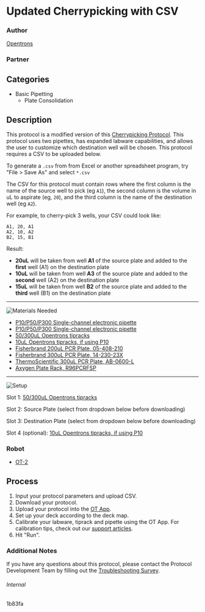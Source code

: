# Updated Cherrypicking with CSV

### Author
[Opentrons](https://opentrons.com/)

### Partner

## Categories
* Basic Pipetting
	* Plate Consolidation

## Description

This protocol is a modified version of this [Cherrypicking Protocol](https://protocols.opentrons.com/protocol/cherrypicking_csv). This protocol uses two pipettes, has expanded labware capabilities, and allows the user to customize which destination well will be chosen. This protocol requires a CSV to be uploaded below.

To generate a `.csv` from from Excel or another spreadsheet program, try "File > Save As" and select `*.csv`

The CSV for this protocol must contain rows where the first column is the name of the source well to pick (eg `A1`), the second column is the volume in uL to aspirate (eg, `20`), and the third column is the name of the destination well (eg `A2`).

For example, to cherry-pick 3 wells, your CSV could look like:

```
A1, 20, A1
A2, 10, A2
B2, 15, B1
```

Result:
* **20uL** will be taken from well **A1** of the source plate and added to the **first** well (A1) on the destination plate
* **10uL** will be taken from well **A3** of the source plate and added to the **second** well (A2) on the destination plate
* **15uL** will be taken from well **B2** of the source plate and added to the **third** well (B1) on the destination plate

---
![Materials Needed](https://s3.amazonaws.com/opentrons-protocol-library-website/custom-README-images/001-General+Headings/materials.png)

* [P10/P50/P300 Single-channel electronic pipette](https://shop.opentrons.com/collections/ot-2-robot/products/single-channel-electronic-pipette)
* [P10/P50/P300 Single-channel electronic pipette](https://shop.opentrons.com/collections/ot-2-robot/products/single-channel-electronic-pipette)
* [50/300uL Opentrons tipracks](https://shop.opentrons.com/collections/opentrons-tips/products/opentrons-300ul-tips)
* [10uL Opentrons tipracks, if using P10](https://shop.opentrons.com/collections/opentrons-tips/products/opentrons-10ul-tips)
* [Fisherbrand 200uL PCR Plate, 05-408-210](https://www.fishersci.com/shop/products/fisherbrand-96-well-ultra-pcr-plate-96-well-ultra-pcr-plate/05408210)
* [Fisherbrand 300uL PCR Plate, 14-230-23X](https://www.fishersci.com/shop/products/fisherbrand-96-well-nonskirted-pcr-plates-natural/14230232)
* [ThermoScientific 300uL PCR Plate, AB-0600-L](https://www.thermofisher.com/order/catalog/product/AB0600L)
* [Axygen Plate Rack, R96PCRFSP](https://us.vwr.com/store/product/4907380/pcr-tube-storage-racks-axygen-scientific)

---
![Setup](https://s3.amazonaws.com/opentrons-protocol-library-website/custom-README-images/001-General+Headings/Setup.png)

Slot 1: [50/300uL Opentrons tipracks](https://shop.opentrons.com/collections/opentrons-tips/products/opentrons-300ul-tips)

Slot 2: Source Plate (select from dropdown below before downloading)

Slot 3: Destination Plate (select from dropdown below before downloading)

Slot 4 (optional): [10uL Opentrons tipracks, if using P10](https://shop.opentrons.com/collections/opentrons-tips/products/opentrons-10ul-tips)


### Robot
* [OT-2](https://opentrons.com/ot-2)

## Process

1. Input your protocol parameters and upload CSV.
2. Download your protocol.
3. Upload your protocol into the [OT App](https://opentrons.com/ot-app).
4. Set up your deck according to the deck map.
5. Calibrate your labware, tiprack and pipette using the OT App. For calibration tips, check out our [support articles](https://support.opentrons.com/en/collections/1559720-guide-for-getting-started-with-the-ot-2).
6. Hit "Run".

### Additional Notes

If you have any questions about this protocol, please contact the Protocol Development Team by filling out the [Troubleshooting Survey](https://protocol-troubleshooting.paperform.co/).

###### Internal
1b83fa
